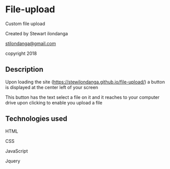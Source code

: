 # File-upload

Custom file upload

Created by Stewart ilondanga

stilondanga@gmail.com

copyright 2018

## Description

Upon loading the site (https://stewilondanga.github.io/file-upload/) a button is displayed at the center left of your screen

This button has the text select a file on it and it reaches to your computer drive upon clicking to enable you upload a file

## Technologies used

HTML

CSS

JavaScript

Jquery
